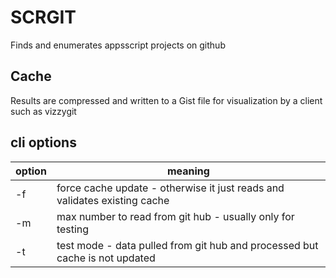 # SCRGIT

Finds and enumerates appsscript projects on github

## Cache

Results are compressed and written to a Gist file for visualization by a client such as vizzygit

## cli options

| option | meaning |
| ---- | ---- |
| -f | force cache update - otherwise it just reads and validates existing cache |
| -m | max number to read from git hub - usually only for testing |
| -t | test mode - data pulled from git hub and processed but cache is not updated |
